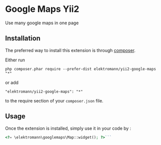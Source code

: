 Google Maps Yii2
================
Use many google maps in one page

Installation
------------

The preferred way to install this extension is through [composer](http://getcomposer.org/download/).

Either run

```
php composer.phar require --prefer-dist elektromann/yii2-google-maps "*"
```

or add

```
"elektromann/yii2-google-maps": "*"
```

to the require section of your `composer.json` file.


Usage
-----

Once the extension is installed, simply use it in your code by  :

```php
<?= \elektromann\googlemaps\Map::widget(); ?>```